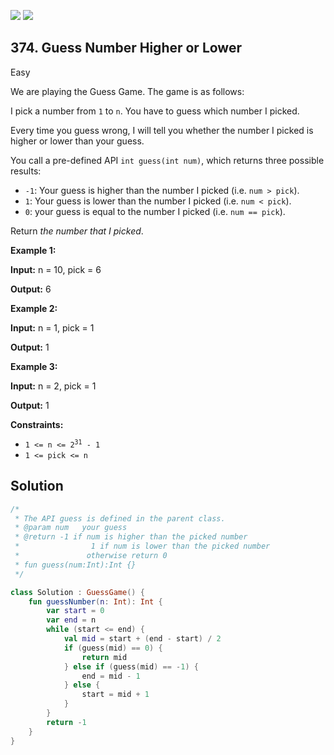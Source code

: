 [![](https://img.shields.io/github/stars/javadev/LeetCode-in-Kotlin?label=Stars&style=flat-square)](https://github.com/javadev/LeetCode-in-Kotlin)
[![](https://img.shields.io/github/forks/javadev/LeetCode-in-Kotlin?label=Fork%20me%20on%20GitHub%20&style=flat-square)](https://github.com/javadev/LeetCode-in-Kotlin/fork)

## 374\. Guess Number Higher or Lower

Easy

We are playing the Guess Game. The game is as follows:

I pick a number from `1` to `n`. You have to guess which number I picked.

Every time you guess wrong, I will tell you whether the number I picked is higher or lower than your guess.

You call a pre-defined API `int guess(int num)`, which returns three possible results:

*   `-1`: Your guess is higher than the number I picked (i.e. `num > pick`).
*   `1`: Your guess is lower than the number I picked (i.e. `num < pick`).
*   `0`: your guess is equal to the number I picked (i.e. `num == pick`).

Return _the number that I picked_.

**Example 1:**

**Input:** n = 10, pick = 6

**Output:** 6

**Example 2:**

**Input:** n = 1, pick = 1

**Output:** 1

**Example 3:**

**Input:** n = 2, pick = 1

**Output:** 1

**Constraints:**

*   <code>1 <= n <= 2<sup>31</sup> - 1</code>
*   `1 <= pick <= n`

## Solution

```kotlin
/*
 * The API guess is defined in the parent class.
 * @param num   your guess
 * @return -1 if num is higher than the picked number
 *			      1 if num is lower than the picked number
 *               otherwise return 0
 * fun guess(num:Int):Int {}
 */

class Solution : GuessGame() {
    fun guessNumber(n: Int): Int {
        var start = 0
        var end = n
        while (start <= end) {
            val mid = start + (end - start) / 2
            if (guess(mid) == 0) {
                return mid
            } else if (guess(mid) == -1) {
                end = mid - 1
            } else {
                start = mid + 1
            }
        }
        return -1
    }
}
```
